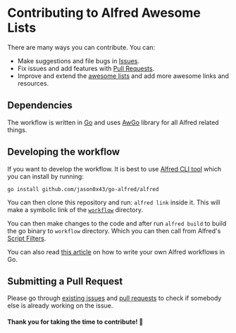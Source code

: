 # Contributing to Alfred Awesome Lists
There are many ways you can contribute. You can:
- Make suggestions and file bugs in [Issues](../../issues/).
- Fix issues and add features with [Pull Requests](../../pulls/).
- Improve and extend the [awesome lists](https://github.com/sindresorhus/awesome#readme) and add more awesome links and resources.

## Dependencies
The workflow is written in [Go](https://golang.org/) and uses [AwGo](https://github.com/deanishe/awgo) library for all Alfred related things.

## Developing the workflow
If you want to develop the workflow. It is best to use [Alfred CLI tool](https://godoc.org/github.com/jason0x43/go-alfred/alfred) which you can install by running:

`go install github.com/jason0x43/go-alfred/alfred`

You can then clone this repository and run: `alfred link` inside it. This will make a symbolic link of the [`workflow`](workflow) directory.

You can then make changes to the code and after run `alfred build` to build the go binary to `workflow` directory. Which you can then call from Alfred's [Script Filters](https://www.alfredapp.com/help/workflows/inputs/script-filter/).

You can also read [this article](https://medium.com/@nikitavoloboev/writing-alfred-workflows-in-go-2a44f62dc432) on how to write your own Alfred workflows in Go.

## Submitting a Pull Request
Please go through [existing issues](../../issues/) and [pull requests](../../pulls/) to check if somebody else is already working on the issue.

#### Thank you for taking the time to contribute! 💜